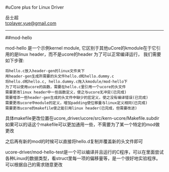 #uCore plus for Linux Driver

岳士超  
tcplayer.yue@gmail.com  

----

##mod-hello

mod-hello 是一个示例kernel module, 它区别于其他uCore的kmodule在于它引用的是linux header，而不是ucore的header
为了可以正常编译运行， 我们需要如下步骤:   

```
将hello.c放入header-gen的linux文件夹下
用header-gen生成所需要的头文件hello.d和hello.dummy.c
将hello.d和hello.c, hello.dummy.c拖入kmodule/mod-hello下
为了可以使用ucore的函数，需要在hello.c里引用一个ucore的头文件
需要更改linux header中一些函数定义，使之与ucore无冲突(已完成)
需要增添一些header-gen生成的头文件中缺少的宏定义，使之没有编译错误(已完成)
需要更改ucore中module的定义，增加padding使位移量与linux定义相同(已完成)
需要更改ucore的makefile使之能引用linux header(已完成，但需要改进)
```
具体makefile更改位置在ucore_driver/ucore/src/kern-ucore/Makefile.subdir  
如果可以的话这个makefile可以更加通用一些，不需要为了某一个特定的mod做更改  

之后再有新的mod的时候可以直接将hello.d复制并覆盖新的头文件即可

ucore-driver/mod-hello-test是一个可以编译并且运行的C程序，可以在里面尝试各种Linux的数据类型，看struct里每一项的偏移量等，是一个很好地实验程序。可以根据自己的需求随意更改
